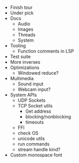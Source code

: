 - Finish tour
- Under pick
- Docs
  - Audio
  - Images
  - Threads
  - System
- Tooling
  - Function comments in LSP
- Test suite
- More inverses
- Optimizations
  - Windowed reduce?
- Multimedia
  - Sound input
  - Webcam input?
- System APIs
  - UDP Sockets
  - TCP Socket utils
    - Get address
    - blocking/nonblocking
    - timeouts
  - FFI
  - check OS
  - unicode utils
  - run commands
  - stream handle kind?
- Custom monospace font

